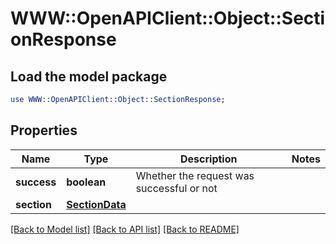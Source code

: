# WWW::OpenAPIClient::Object::SectionResponse

## Load the model package
```perl
use WWW::OpenAPIClient::Object::SectionResponse;
```

## Properties
Name | Type | Description | Notes
------------ | ------------- | ------------- | -------------
**success** | **boolean** | Whether the request was successful or not | 
**section** | [**SectionData**](SectionData.md) |  | 

[[Back to Model list]](../README.md#documentation-for-models) [[Back to API list]](../README.md#documentation-for-api-endpoints) [[Back to README]](../README.md)


